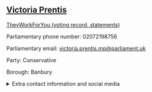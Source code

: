 ## <a href="https://members.parliament.uk/member/4401/contact">Victoria Prentis</a>

<a href="https://www.theyworkforyou.com/mp/25420/victoria_prentis/banbury">TheyWorkForYou (voting record, statements)</a> 

Parliamentary phone number: 02072198756 

Parliamentary email: victoria.prentis.mp@parliament.uk 

Party: Conservative 

Borough: Banbury 

<details><summary>Extra contact information and social media</summary> 
<li>Website: http://victoriaprentis.com/</li>
<li>Twitter: https://twitter.com/victoriaprentis</li>
<li>Constituency office phone number:</li>
<li>Constituency office email:</li>
<li>Facebook:</li>
<li>Instagram:</li>
<li>Youtube:</li>
<li>Linkedin:</li>
<li>Government department phone number:</li>
<li>Government department email:</li>
<li>Threads:</li>
<li>Party office phone number:</li>
<li>Party office email:</li>
<li>Tiktok:</li>
</details>